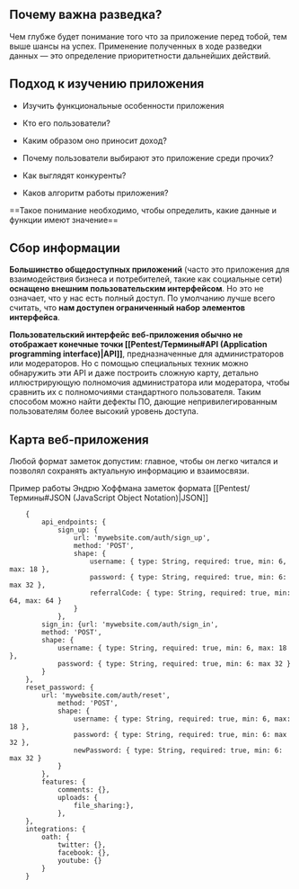
## Почему важна разведка?

Чем глубже будет понимание того что за приложение перед тобой, тем выше шансы на успех. Применение полученных в ходе разведки данных — это определение приоритетности дальнейших действий.

## Подход к изучению приложения

- Изучить функциональные особенности приложения 

- Кто его пользователи? 

- Каким образом оно приносит доход? 

- Почему пользователи выбирают это приложение среди прочих? 

- Как выглядят конкуренты? 

- Каков алгоритм работы приложения?

==Такое понимание необходимо, чтобы определить, какие данные и функции имеют значение==


## Сбор информации

**Большинство общедоступных приложений** (часто это приложения для взаимодействия бизнеса и потребителей, такие как социальные сети) **оснащено внешним пользовательским интерфейсом**. Но это не означает, что у нас есть полный доступ. По умолчанию лучше всего считать, что **нам доступен ограниченный набор элементов интерфейса**.

**Пользовательский интерфейс веб-приложения обычно не отображает конечные точки [[Pentest/Термины#API (Application programming interface)|API]]**, предназначенные для администраторов или модераторов. Но с помощью специальных техник можно обнаружить эти API и даже построить сложную карту, детально иллюстрирующую полномочия администратора или модератора, чтобы сравнить их с полномочиями стандартного пользователя. Таким способом можно найти дефекты ПО, дающие непривилегированным пользователям более высокий уровень доступа.


## Карта веб-приложения

Любой формат заметок допустим: главное, чтобы он легко читался и позволял сохранять актуальную информацию и взаимосвязи.

Пример работы Эндрю Хоффмана заметок формата [[Pentest/Термины#JSON (JavaScript Object Notation)|JSON]]
```
	{
		api_endpoints: {
			sign_up: {
				url: 'mywebsite.com/auth/sign_up',
				method: 'POST',
				shape: {
					username: { type: String, required: true, min: 6, max: 18 },
					password: { type: String, required: true, min: 6: max 32 },
					referralCode: { type: String, required: true, min: 64, max: 64 }
				}
			},
		sign_in: {url: 'mywebsite.com/auth/sign_in',
		method: 'POST',
		shape: {
			username: { type: String, required: true, min: 6, max: 18 },
			password: { type: String, required: true, min: 6: max 32 }
		}
	},
	reset_password: {
		url: 'mywebsite.com/auth/reset',
			method: 'POST',
			shape: {
				username: { type: String, required: true, min: 6, max: 18 },
				password: { type: String, required: true, min: 6: max 32 },
				newPassword: { type: String, required: true, min: 6: max 32 }
			}
		},	
		features: {
			comments: {},
			uploads: {
				file_sharing:},
			},
	},
	integrations: {
		oath: {
			twitter: {},
			facebook: {},
			youtube: {}
		}
	}
```
